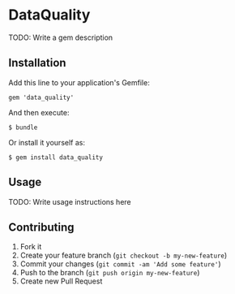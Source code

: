 # DataQuality

TODO: Write a gem description

## Installation

Add this line to your application's Gemfile:

    gem 'data_quality'

And then execute:

    $ bundle

Or install it yourself as:

    $ gem install data_quality

## Usage

TODO: Write usage instructions here

## Contributing

1. Fork it
2. Create your feature branch (`git checkout -b my-new-feature`)
3. Commit your changes (`git commit -am 'Add some feature'`)
4. Push to the branch (`git push origin my-new-feature`)
5. Create new Pull Request
